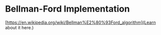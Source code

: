 # Bellman-Ford Implementation

[https://en.wikipedia.org/wiki/Bellman%E2%80%93Ford_algorithm](Learn about it here.)